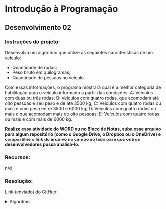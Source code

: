 # Introdução à Programação

## Desenvolvimento 02

### Instruções do projeto:

Desenvolva um algoritmo que utilize as seguintes características de um veículo:

- Quantidade de rodas;
- Peso bruto em quilogramas;
- Quantidade de pessoas no veículo.

Com essas informações, o programa mostrará qual é a melhor categoria de habilitação para o veículo informado a partir das condições:
A: Veículos com duas ou três rodas;
B: Veículos com quatro rodas, que acomodam até oito pessoas e seu peso é de até 3500 kg;
C: Veículos com quatro rodas ou mais e com peso entre 3500 e 6000 kg;
D: Veículos com quatro rodas ou mais e que acomodam mais de oito pessoas; E: Veículos com quatro rodas ou mais e com mais de 6000 kg.

**Realize essa atividade do WORD ou no Bloco de Notas, suba esse arquivo para algum repositório (como o Google Drive, o Dropbox ou o OneDrive) e compartilhe o link do arquivo no campo ao lado para que outros desenvolvedores possa analisá-lo.**

### Recursos:

n/d

### Resolução:

Link (enviado) do GitHub:

<details>
<summary>Algoritmo</summary>
<code language="python">

QNTD_RODAS = 3
PESO_BRUTO = 6100
QNTD_PESSOAS = 2

if (QNTD_RODAS <= 3):
print ("Categoria A")
elif (QNTD_RODAS == 4) and (QNTD_PESSOAS <= 8) and (PESO_BRUTO <= 3500):
print ("Categoria B")
elif (PESO_BRUTO >= 3500 and PESO_BRUTO <= 6000):
print ("Categoria C")
elif (QNTD_PESSOAS > 8):
print ("Categoria D")
elif (PESO_BRUTO >= 6000):
print ("Categoria E")

</code>
</details>
